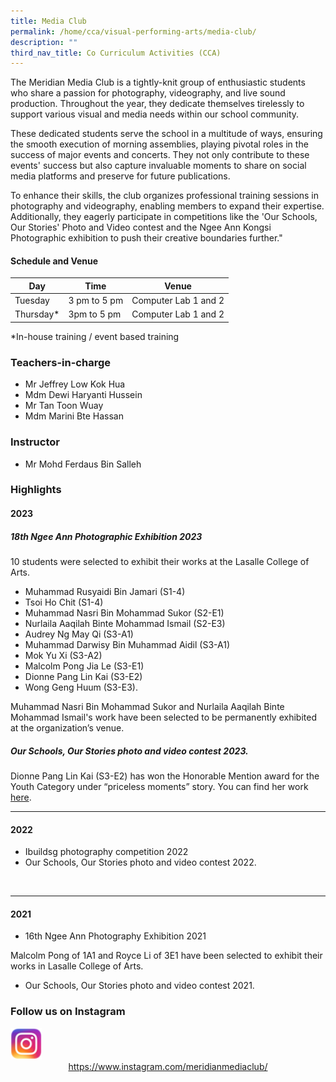 ```yaml
---
title: Media Club
permalink: /home/cca/visual-performing-arts/media-club/
description: ""
third_nav_title: Co Curriculum Activities (CCA)
---
```

The Meridian Media Club is a tightly-knit group of enthusiastic students who share a passion for photography, videography, and live sound production. Throughout the year, they dedicate themselves tirelessly to support various visual and media needs within our school community.

These dedicated students serve the school in a multitude of ways, ensuring the smooth execution of morning assemblies, playing pivotal roles in the success of major events and concerts. They not only contribute to these events' success but also capture invaluable moments to share on social media platforms and preserve for future publications.

To enhance their skills, the club organizes professional training sessions in photography and videography, enabling members to expand their expertise. Additionally, they eagerly participate in competitions like the 'Our Schools, Our Stories' Photo and Video contest and the Ngee Ann Kongsi Photographic exhibition to push their creative boundaries further."

#### Schedule and Venue
|Day|Time|Venue|
|---|---|---|
|Tuesday|3 pm to 5 pm|Computer Lab 1 and 2|
|Thursday*|3pm to 5 pm|Computer Lab 1 and 2|

*In-house training / event based training

### Teachers-in-charge
* Mr Jeffrey Low Kok Hua
* Mdm Dewi Haryanti Hussein
* Mr Tan Toon Wuay
* Mdm Marini Bte Hassan

### Instructor
* Mr Mohd Ferdaus Bin Salleh

### Highlights
#### 2023

##### 18th Ngee Ann Photographic Exhibition 2023

10 students were selected to exhibit their works at the Lasalle College of Arts.
* Muhammad Rusyaidi Bin Jamari (S1-4)
* Tsoi Ho Chit (S1-4)
* Muhammad Nasri Bin Mohammad Sukor (S2-E1)
* Nurlaila Aaqilah Binte Mohammad Ismail (S2-E3)
* Audrey Ng May Qi (S3-A1)
* Muhammad Darwisy Bin Muhammad Aidil (S3-A1)
* Mok Yu Xi (S3-A2)
* Malcolm Pong Jia Le (S3-E1)
* Dionne Pang Lin Kai (S3-E2)
* Wong Geng Huum (S3-E3).

Muhammad Nasri Bin Mohammad Sukor and Nurlaila Aaqilah Binte Mohammad Ismail's work have been selected to be permanently exhibited at the organization’s venue. 


##### Our Schools, Our Stories photo and video contest 2023.

Dionne Pang Lin Kai (S3-E2) has won the Honorable Mention award for the Youth Category under “priceless moments” story. You can find her work [here](https://www.moe.gov.sg/our-schools-our-stories/winning-stories-2023/priceless-moments/youth).
<br>

---
#### 2022
* Ibuildsg photography competition 2022
* Our Schools, Our Stories photo and video contest 2022.
<br>

---
#### 2021
* 16th Ngee Ann Photography Exhibition 2021

Malcolm Pong of 1A1 and Royce Li of 3E1 have been selected to exhibit their works in Lasalle College of Arts.

* Our Schools, Our Stories photo and video contest 2021.




### Follow us on Instagram

<img src="/images/instagram.png" style="width:10%">

<center><a href="https://www.instagram.com/meridianmediaclub/">https://www.instagram.com/meridianmediaclub/</a></center>